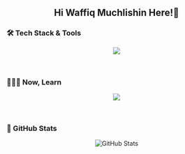 <div align="center">

## Hi Waffiq Muchlishin Here!👋

</div>

### 🛠️ Tech Stack & Tools

<div align="center">
  
![](https://skillicons.dev/icons?i=flutter,dart,nodejs,nextjs,laravel,mysql,html,css,git,github,postman,androidstudio&perline=10)

<br>

<div align="left">
  
### 🧑🏻‍💻 Now, Learn

</div>

![](https://skillicons.dev/icons?i=react,prisma,linux,nextjs&perline=10)

<br>

<div align="left">
  
### 📶 GitHub Stats

</div>

![GitHub Stats](https://github-readme-stats.vercel.app/api?username=Wapikkk&show_icons=true&theme=dark&hide_border=true)

</div>
